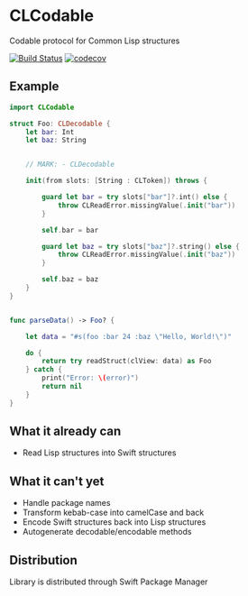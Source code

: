 # CLCodable
Codable protocol for Common Lisp structures

[![Build Status](https://travis-ci.org/zapko/CLCodable.svg?branch=develop)](https://travis-ci.org/zapko/CLCodable)
[![codecov](https://codecov.io/gh/zapko/CLCodable/branch/develop/graph/badge.svg)](https://codecov.io/gh/zapko/CLCodable)

## Example
```Swift
import CLCodable

struct Foo: CLDecodable {
    let bar: Int
    let baz: String


    // MARK: - CLDecodable

    init(from slots: [String : CLToken]) throws {

        guard let bar = try slots["bar"]?.int() else {
            throw CLReadError.missingValue(.init("bar"))
        }

        self.bar = bar

        guard let baz = try slots["baz"]?.string() else {
            throw CLReadError.missingValue(.init("baz"))
        }

        self.baz = baz
    }
}


func parseData() -> Foo? {

    let data = "#s(foo :bar 24 :baz \"Hello, World!\")"

    do {
        return try readStruct(clView: data) as Foo
    } catch {
        print("Error: \(error)")
        return nil
    }
}

```

## What it already can
- Read Lisp structures into Swift structures

## What it can't yet
- Handle package names
- Transform kebab-case into camelCase and back
- Encode Swift structures back into Lisp structures
- Autogenerate decodable/encodable methods

## Distribution

Library is distributed through Swift Package Manager
